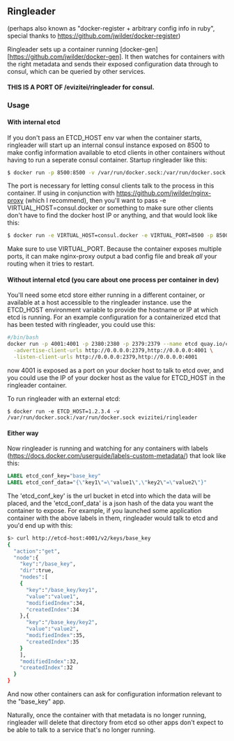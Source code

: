 ## Ringleader

(perhaps also known as "docker-register + arbitrary config info in ruby", special thanks
to https://github.com/jwilder/docker-register)

Ringleader sets up a container running [docker-gen][https://github.com/jwilder/docker-gen].  It then watches
for containers with the right metadata and sends their exposed configuration data
through to consul, which can be queried by other services.

#### THIS IS A PORT OF /evizitei/ringleader for consul.

### Usage

#### With internal etcd
If you don't pass an ETCD_HOST env var when the container starts,
ringleader will start up an internal consul instance exposed on 8500 to
make config information available to etcd clients in other containers without
having to run a seperate consul container.  Startup ringleader like this:

```bash
$ docker run -p 8500:8500 -v /var/run/docker.sock:/var/run/docker.sock evizitei/ringleader-consul
```

The port is necessary for letting consul clients talk to the process in this container. If
using in conjunction with https://github.com/jwilder/nginx-proxy (which I recommend),
then you'll want to pass -e VIRTUAL_HOST=consul.docker or something to make sure other clients
don't have to find the docker host IP or anything, and that would look like this:

```bash
$ docker run -e VIRTUAL_HOST=consul.docker -e VIRTUAL_PORT=8500 -p 8500:8500 -v /var/run/docker.sock:/var/run/docker.sock evizitei/ringleader-consul
```

Make sure to use VIRTUAL_PORT.  Because the container exposes multiple ports, it
can make nginx-proxy output a bad config file and break *all* your routing when
it tries to restart.

#### Without internal etcd (you care about one process per container in dev)
You'll need some etcd store either running in a different container, or available
at a host accessible to the ringleader instance. use the ETCD_HOST environment variable
to provide the hostname or IP at which etcd is running.  For an example configuration
for a containerized etcd that has been tested with ringleader, you could use this:

```bash
#/bin/bash
docker run -p 4001:4001 -p 2380:2380 -p 2379:2379 --name etcd quay.io/coreos/etcd:latest \
  -advertise-client-urls http://0.0.0.0:2379,http://0.0.0.0:4001 \
  -listen-client-urls http://0.0.0.0:2379,http://0.0.0.0:4001
```

now 4001 is exposed as a port on your docker host to talk to etcd over, and you could
use the IP of your docker host as the value for ETCD_HOST in the ringleader container.

To run ringleader with an external etcd:

    $ docker run -e ETCD_HOST=1.2.3.4 -v /var/run/docker.sock:/var/run/docker.sock evizitei/ringleader

#### Either way

Now ringleader is running and watching for any containers with labels (https://docs.docker.com/userguide/labels-custom-metadata/) that look like this:

```Dockerfile
LABEL etcd_conf_key="base_key"
LABEL etcd_conf_data="{\"key1\"=\"value1\",\"key2\"=\"value2\"}"
```

The 'etcd_conf_key' is the url bucket in etcd into which the data will be placed,
and the 'etcd_conf_data' is a json hash of the data you want the container to expose.
For example, if you launched some application container with the above labels in
them, ringleader would talk to etcd and you'd end up with this:

```bash
$> curl http://etcd-host:4001/v2/keys/base_key
{
  "action":"get",
  "node":{
    "key":"/base_key",
    "dir":true,
    "nodes":[
    {
      "key":"/base_key/key1",
      "value":"value1",
      "modifiedIndex":34,
      "createdIndex":34
    },{
      "key":"/base_key/key2",
      "value":"value2",
      "modifiedIndex":35,
      "createdIndex":35
    }
    ],
    "modifiedIndex":32,
    "createdIndex":32
  }
}
```

And now other containers can ask for configuration information relevant to the "base_key" app.

Naturally, once the container with that metadata is no longer running, ringleader
will delete that directory from etcd so other apps don't expect to be able to
talk to a service that's no longer running.
